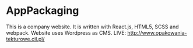 # AppPackaging
This is a company website. It is written with React.js, HTML5, SCSS and webpack. Website uses Wordpress as CMS.
LIVE: http://www.opakowania-tekturowe.cil.pl/
